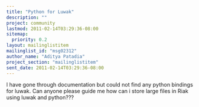 ```yaml
---
title: "Python for Luwak"
description: ""
project: community
lastmod: 2011-02-14T03:29:36-08:00
sitemap:
  priority: 0.2
layout: mailinglistitem
mailinglist_id: "msg02312"
author_name: "Aditya Patadia"
project_section: "mailinglistitem"
sent_date: 2011-02-14T03:29:36-08:00
---
```



I have gone through documentation but could not find any python bindings for
luwak. Can anyone please guide me how can i store large files in Riak using
luwak and python???
